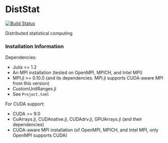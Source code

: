 # DistStat

[![Build Status](https://travis-ci.com/kose-y/DistStat.jl.svg?branch=master)](https://travis-ci.com/kose-y/DistStat.jl)

Distributed statistical computing


### Installation Information

Dependencies:
- Julia >= 1.2
- An MPI installation (tested on OpenMPI, MPICH, and Intel MPI)
- MPI.jl >= 0.10.0 (and its dependencies. MPI.jl supports CUDA-aware MPI from this version)
- CustomUnitRanges.jl
- See `Project.toml`

For CUDA support:
- CUDA >= 9.0
- CuArrays.jl, CUDAnative.jl, CUDAdrv.jl, GPUArrays.jl (and their dependencies)
- CUDA-aware MPI installation (of OpenMPI, MPICH, and Intel MPI, only OpenMPI supports CUDA)
